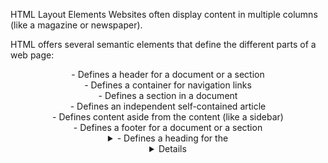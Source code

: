 
HTML Layout Elements
Websites often display content in multiple columns (like a magazine or newspaper).

HTML offers several semantic elements
that define the different parts of a web page:

<header> - Defines a header for a document or a section
<nav> - Defines a container for navigation links
<section> - Defines a section in a document
<article> - Defines an independent self-contained article
<aside> - Defines content aside from the content (like a sidebar)
<footer> - Defines a footer for a document or a section
<details> - Defines additional details
<summary> - Defines a heading for the <details> element

HTML Tables
The <table> element was not designed to be a
layout tool! The purpose of the <table> element is to displa
y tabular data. So, do not use tables for your page layout! They will bring a mess
into your code. And imagine how hard it will be to redesign your site after a couple of months.


css color
<h1 style="color:Tomato;">Hello World</h1>
<p style="color:DodgerBlue;">Lorem ipsum...</p>
<p style="color:MediumSeaGreen;">Ut wisi enim...</p>

CSS Color Values
In CSS, colors can also be specified using
RGB values, HEX values, HSL values, RGBA values, and HSLA values:

Same as color name "Tomato":

rgb(255, 99, 71)
#ff6347
hsl(9, 100%, 64%)

Styling Links
Links can be styled with any CSS property (e.g. color, font-family, background, etc.).

Example
a {
  color: hotpink;
}


